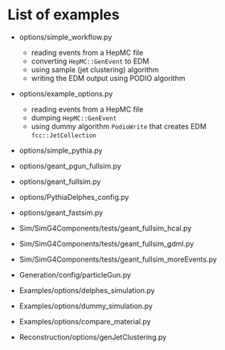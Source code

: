 List of examples
====

* options/simple_workflow.py
  * reading events from a HepMC file
  * converting `HepMC::GenEvent` to EDM
  * using sample (jet clustering) algorithm
  * writing the EDM output using PODIO algorithm
* options/example_options.py
  * reading events from a HepMC file
  * dumping `HepMC::GenEvent`
  * using dummy algorithm `PodioWrite` that creates EDM `fcc::JetCollection`
* options/simple_pythia.py
* options/geant_pgun_fullsim.py
* options/geant_fullsim.py
* options/PythiaDelphes_config.py
* options/geant_fastsim.py


* Sim/SimG4Components/tests/geant_fullsim_hcal.py
* Sim/SimG4Components/tests/geant_fullsim_gdml.py
* Sim/SimG4Components/tests/geant_fullsim_moreEvents.py

* Generation/config/particleGun.py
* Examples/options/delphes_simulation.py
* Examples/options/dummy_simulation.py
* Examples/options/compare_material.py
* Reconstruction/options/genJetClustering.py

